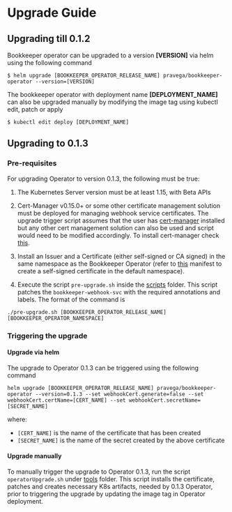 # Upgrade Guide

## Upgrading till 0.1.2

Bookkeeper operator can be upgraded to a version **[VERSION]** via helm using the following command

```
$ helm upgrade [BOOKKEEPER_OPERATOR_RELEASE_NAME] pravega/bookkeeper-operator --version=[VERSION]
```
The bookkeeper operator with deployment name **[DEPLOYMENT_NAME]** can also be upgraded manually by modifying the image tag using kubectl edit, patch or apply
```
$ kubectl edit deploy [DEPLOYMENT_NAME]
```

## Upgrading to 0.1.3

### Pre-requisites

For upgrading Operator to version 0.1.3, the following must be true:
1. The Kubernetes Server version must be at least 1.15, with Beta APIs

2. Cert-Manager v0.15.0+ or some other certificate management solution must be deployed for managing webhook service certificates. The upgrade trigger script assumes that the user has [cert-manager](https://cert-manager.io/docs/installation/kubernetes/) installed but any other cert management solution can also be used and script would need to be modified accordingly.
To install cert-manager check [this](https://cert-manager.io/docs/installation/kubernetes/).

3. Install an Issuer and a Certificate (either self-signed or CA signed) in the same namespace as the Bookkeeper Operator (refer to [this](https://github.com/pravega/bookkeeper-operator/blob/master/deploy/certificate.yaml) manifest to create a self-signed certificate in the default namespace).

4. Execute the script `pre-upgrade.sh` inside the [scripts](https://github.com/pravega/bookkeeper-operator/blob/master/scripts) folder. This script patches the `bookkeeper-webhook-svc` with the required annotations and labels. The format of the command is
```
./pre-upgrade.sh [BOOKKEEPER_OPERATOR_RELEASE_NAME][BOOKKEEPER_OPERATOR_NAMESPACE]
```

### Triggering the upgrade

#### Upgrade via helm

The upgrade to Operator 0.1.3 can be triggered using the following command
```
helm upgrade [BOOKKEEPER_OPERATOR_RELEASE_NAME] pravega/bookkeeper-operator --version=0.1.3 --set webhookCert.generate=false --set webhookCert.certName=[CERT_NAME] --set webhookCert.secretName=[SECRET_NAME]
```
where:
- `[CERT_NAME]` is the name of the certificate that has been created
- `[SECRET_NAME]` is the name of the secret created by the above certificate

#### Upgrade manually

To manually trigger the upgrade to Operator 0.1.3, run the script `operatorUpgrade.sh` under [tools](https://github.com/pravega/bookkeeper-operator/blob/master/tools) folder. This script installs the certificate, patches and creates necessary K8s artifacts, needed by 0.1.3 Operator, prior to triggering the upgrade by updating the image tag in Operator deployment.
